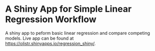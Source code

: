 # A Shiny App for Simple Linear Regression Workflow
 A shiny app to peform basic linear regression and compare competing models. Live app can be found at https://olistr.shinyapps.io/regression_shiny/.

